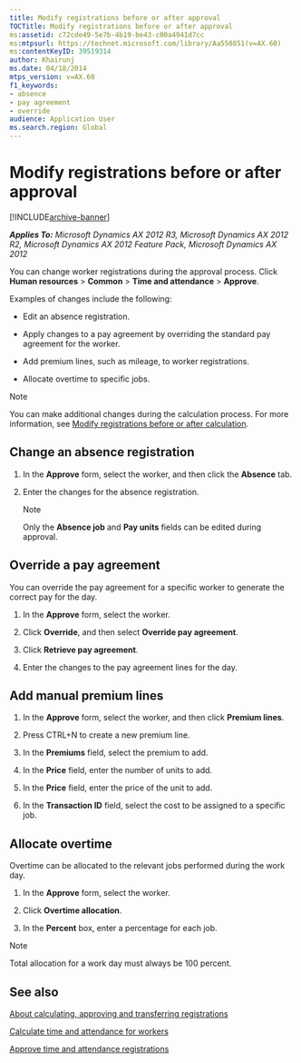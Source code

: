 ```yaml
---
title: Modify registrations before or after approval
TOCTitle: Modify registrations before or after approval
ms:assetid: c72cde49-5e7b-4b19-be43-c00a4941d7cc
ms:mtpsurl: https://technet.microsoft.com/library/Aa550851(v=AX.60)
ms:contentKeyID: 39519314
author: Khairunj
ms.date: 04/18/2014
mtps_version: v=AX.60
f1_keywords:
- absence
- pay agreement
- override
audience: Application User
ms.search.region: Global
---
```


# Modify registrations before or after approval 


[!INCLUDE[archive-banner](includes/archive-banner.md)]


_**Applies To:** Microsoft Dynamics AX 2012 R3, Microsoft Dynamics AX 2012 R2, Microsoft Dynamics AX 2012 Feature Pack, Microsoft Dynamics AX 2012_

You can change worker registrations during the approval process. Click **Human resources** \> **Common** \> **Time and attendance** \> **Approve**.

Examples of changes include the following:

  - Edit an absence registration.

  - Apply changes to a pay agreement by overriding the standard pay agreement for the worker.

  - Add premium lines, such as mileage, to worker registrations.

  - Allocate overtime to specific jobs.


> [!NOTE]
> <P>You can make additional changes during the calculation process. For more information, see <A href="modify-registrations-before-or-after-calculation.md">Modify registrations before or after calculation</A>.</P>



## Change an absence registration

1.  In the **Approve** form, select the worker, and then click the **Absence** tab.

2.  Enter the changes for the absence registration.
    

    > [!NOTE]
    > <P>Only the <STRONG>Absence job</STRONG> and <STRONG>Pay units</STRONG> fields can be edited during approval.</P>



## Override a pay agreement

You can override the pay agreement for a specific worker to generate the correct pay for the day.

1.  In the **Approve** form, select the worker.

2.  Click **Override**, and then select **Override pay agreement**.

3.  Click **Retrieve pay agreement**.

4.  Enter the changes to the pay agreement lines for the day.

## Add manual premium lines

1.  In the **Approve** form, select the worker, and then click **Premium lines**.

2.  Press CTRL+N to create a new premium line.

3.  In the **Premiums** field, select the premium to add.

4.  In the **Price** field, enter the number of units to add.

5.  In the **Price** field, enter the price of the unit to add.

6.  In the **Transaction ID** field, select the cost to be assigned to a specific job.

## Allocate overtime

Overtime can be allocated to the relevant jobs performed during the work day.

1.  In the **Approve** form, select the worker.

2.  Click **Overtime allocation**.

3.  In the **Percent** box, enter a percentage for each job.


> [!NOTE]
> <P>Total allocation for a work day must always be 100 percent.</P>



## See also

[About calculating, approving and transferring registrations](about-calculating-approving-and-transferring-registrations.md)

[Calculate time and attendance for workers](calculate-time-and-attendance-for-workers.md)

[Approve time and attendance registrations](approve-time-and-attendance-registrations.md)

  


